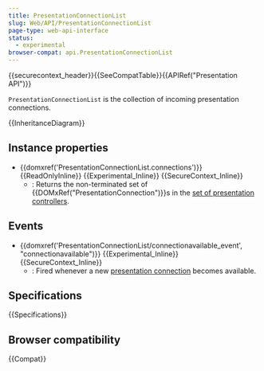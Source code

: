 ```yaml
---
title: PresentationConnectionList
slug: Web/API/PresentationConnectionList
page-type: web-api-interface
status:
  - experimental
browser-compat: api.PresentationConnectionList
---
```


{{securecontext_header}}{{SeeCompatTable}}{{APIRef("Presentation API")}}

`PresentationConnectionList` is the collection of incoming presentation connections.

{{InheritanceDiagram}}

## Instance properties

- {{domxref('PresentationConnectionList.connections')}} {{ReadOnlyInline}} {{Experimental_Inline}} {{SecureContext_Inline}}
  - : Returns the non-terminated set of {{DOMxRef("PresentationConnection")}}s in the [set of presentation controllers](https://www.w3.org/TR/presentation-api/#dfn-set-of-presentation-controllers).

## Events

- {{domxref('PresentationConnectionList/connectionavailable_event', "connectionavailable")}} {{Experimental_Inline}} {{SecureContext_Inline}}
  - : Fired whenever a new [presentation connection](https://www.w3.org/TR/presentation-api/#dfn-presentation-connection) becomes available.

## Specifications

{{Specifications}}

## Browser compatibility

{{Compat}}
